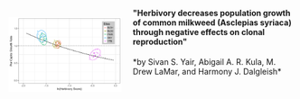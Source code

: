 <style>
.btn {
  display: none !important;
}

.site-footer {
  display: none !important;
}

.mybtn {
    display: inline-block;
    margin-bottom: 1rem;
    padding: 5px 8px;
    color: rgba(255, 255, 255, 1.0);
    background-color: rgba(98, 138, 44, 1);
    border-color: rgba(0, 0, 0, 0.2);
    border-style: solid;
    border-width: 1px;
    border-radius: 0.3rem;
}
</style>

<a href="scripts/figs/Figure5_PopGrowthVsHerb/Figure5_PopGrowthVsHerb.png" title="Population growth rate declines with herbivory intensity. Ellipses show 95% confidence regions of bootstrap estimates (points) for each site. Black line is the population growth projected across the parameter space of herbivory scores via point-mass herbivory distributions for the model with all sites combined."><img width="200px" style="float:left;margin-right:20px;" src="scripts/figs/Figure5_PopGrowthVsHerb/Figure5_PopGrowthVsHerb.png" /></a>
<h4 style="margin-top:-1rem;">"Herbivory decreases population growth of common milkweed (Asclepias syriaca) through negative effects on clonal reproduction"</h4>
*by Sivan S. Yair, Abigail A. R. Kula, M. Drew LaMar, and Harmony J. Dalgleish*

<a href="https://mdlama.github.io/milkweed-yair/" class="btn">
Visit website
</a>
